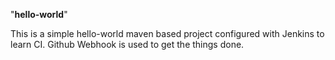 "**hello-world**" 

This is a simple hello-world maven based project configured with Jenkins to learn CI.
Github Webhook is used to get the things done.
